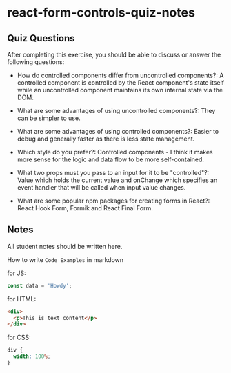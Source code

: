 # react-form-controls-quiz-notes

## Quiz Questions

After completing this exercise, you should be able to discuss or answer the following questions:

- How do controlled components differ from uncontrolled components?: A controlled component is controlled by the React component's state itself while an uncontrolled component maintains its own internal state via the DOM.

- What are some advantages of using uncontrolled components?: They can be simpler to use.

- What are some advantages of using controlled components?: Easier to debug and generally faster as there is less state management.

- Which style do you prefer?: Controlled components - I think it makes more sense for the logic and data flow to be more self-contained.

- What two props must you pass to an input for it to be "controlled"?: Value which holds the current value and onChange which specifies an event handler that will be called when input value changes.

- What are some popular npm packages for creating forms in React?: React Hook Form, Formik and React Final Form.

## Notes

All student notes should be written here.

How to write `Code Examples` in markdown

for JS:

```javascript
const data = 'Howdy';
```

for HTML:

```html
<div>
  <p>This is text content</p>
</div>
```

for CSS:

```css
div {
  width: 100%;
}
```

